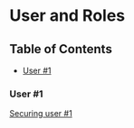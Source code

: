 # User and Roles

## Table of Contents

- [User #1](#user-1)

### User #1

[Securing user #1](https://www.drupal.org/node/947312)
